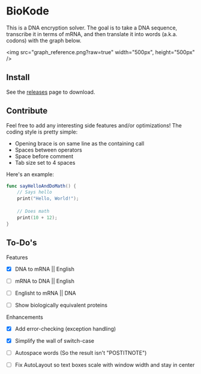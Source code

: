 # BioKode



This is a DNA encryption solver. The goal is to take a DNA sequence, transcribe it in terms of mRNA, and then translate it into words (a.k.a. codons) with the graph below.


<img src="graph_reference.png?raw=true" width="500px", height="500px" />

## Install

See the [releases]() page to download.

## Contribute

Feel free to add any interesting side features and/or optimizations! 
The coding style is pretty simple: 
- Opening brace is on same line as the containing call
- Spaces between operators
- Space before comment 
- Tab size set to 4 spaces

Here's an example:

````swift
func sayHelloAndDoMath() {
    // Says hello
    print("Hello, World!");
    
    // Does math
    print(10 + 12);
}

````

## To-Do's

Features
- [X] DNA to mRNA || English
- [ ] mRNA to DNA || English
- [ ] Englisht to mRNA || DNA
- [ ] Show biologically equivalent proteins


Enhancements
- [X] Add error-checking (exception handling)
- [X] Simplify the wall of switch-case 
- [ ] Autospace words (So the result isn't "POSTITNOTE")
- [ ] Fix AutoLayout so text boxes scale with window width and stay in center

